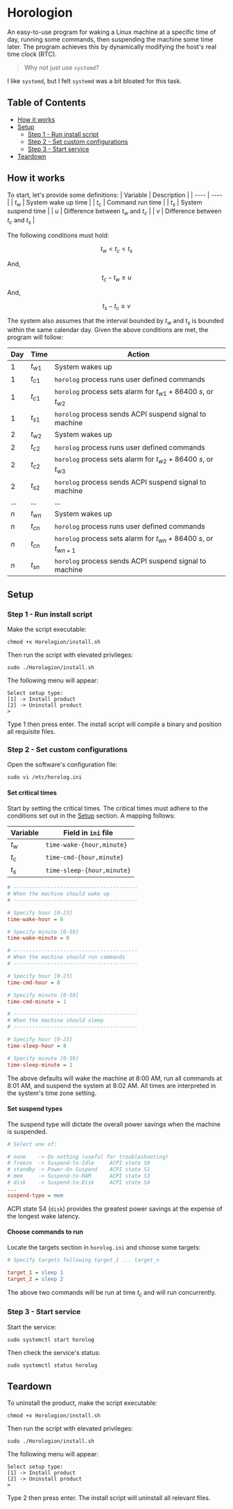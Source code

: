 # Horologion
An easy-to-use program for waking a Linux machine at a specific time of day, running some commands, then
suspending the machine some time later. The program achieves this by dynamically modifying the host's real
time clock (RTC).
> Why not just use `systemd`?

I like `systemd`, but I felt `systemd` was a bit bloated for this task.
## Table of Contents
- [How it works](#how-it-works)
- [Setup](#setup)
  - [Step 1 - Run install script](#step-1---run-install-script)
  - [Step 2 - Set custom configurations](#step-2---set-custom-configurations)
  - [Step 3 - Start service](#step-3---start-service)
- [Teardown](#teardown)
## How it works
To start, let's provide some definitions:
| Variable | Description |
| ---- | ---- |
| $t_w$ | System wake up time |
| $t_c$ | Command run time |
| $t_s$ | System suspend time |
| $u$ | Difference between $t_w$ and $t_c$ |
| $v$ | Difference between $t_c$ and $t_s$ |

The following conditions must hold:

$$
t_w < t_c < t_s
$$

And,

$$
t_c - t_w \geq u
$$

And,

$$
t_s - t_c \geq v
$$

The system also assumes that the interval bounded by $t_w$ and $t_s$ is bounded within the same calendar day.
Given the above conditions are met, the program will follow:

| Day | Time   | Action |
| --- | ------ | ------ |
| $1$ | $t_{w1}$ | System wakes up |
| $1$ | $t_{c1}$ | `horolog` process runs user defined commands |
| $1$ | $t_{c1}$ | `horolog` process sets alarm for $t_{w1} + 86400\ s$, or $t_{w2}$ |
| $1$ | $t_{s1}$ | `horolog` process sends ACPI suspend signal to machine |
| $2$ | $t_{w2}$ | System wakes up |
| $2$ | $t_{c2}$ | `horolog` process runs user defined commands |
| $2$ | $t_{c2}$ | `horolog` process sets alarm for $t_{w2} + 86400\ s$, or $t_{w3}$ |
| $2$ | $t_{s2}$ | `horolog` process sends ACPI suspend signal to machine |
| ... | ... | ... |
| $n$ | $t_{wn}$ | System wakes up |
| $n$ | $t_{cn}$ | `horolog` process runs user defined commands |
| $n$ | $t_{cn}$ | `horolog` process sets alarm for $t_{wn} + 86400\ s$, or $t_{wn + 1}$ |
| $n$ | $t_{sn}$ | `horolog` process sends ACPI suspend signal to machine |

## Setup
### Step 1 - Run install script
Make the script executable:
```
chmod +x Horologion/install.sh
```
Then run the script with elevated privileges:
```
sudo ./Horologion/install.sh
```
The following menu will appear:
```
Select setup type:
[1] -> Install product
[2] -> Uninstall product
>
```
Type 1 then press enter. The install script will compile a binary and position all requisite files.
### Step 2 - Set custom configurations
Open the software's configuration file:
```
sudo vi /etc/horolog.ini
```
#### Set critical times
Start by setting the critical times. The critical times must adhere to the conditions set out in the [Setup](#setup)
section. A mapping follows:

| Variable | Field in `ini` file |
| ---- | ---- |
| $t_w$ | `time-wake-{hour,minute}` |
| $t_c$ | `time-cmd-{hour,minute}` |
| $t_s$ | `time-sleep-{hour,minute}` |

```ini
# ----------------------------------------
# When the machine should wake up
# ----------------------------------------

# Specify hour [0-23]
time-wake-hour = 8

# Specify minute [0-59]
time-wake-minute = 0

# ----------------------------------------
# When the machine should run commands
# ----------------------------------------

# Specify hour [0-23]
time-cmd-hour = 8

# Specify minute [0-59]
time-cmd-minute = 1

# ----------------------------------------
# When the machine should sleep
# ----------------------------------------

# Specify hour [0-23]
time-sleep-hour = 8

# Specify minute [0-59]
time-sleep-minute = 2
```
The above defaults will wake the machine at 8:00 AM, run all commands at 8:01 AM, and suspend the system at
8:02 AM. All times are interpreted in the system's time zone setting.

#### Set suspend types
The suspend type will dictate the overall power savings when the machine is suspended.
```ini
# Select one of:

# none    -> Do nothing (useful for troubleshooting)
# freeze  -> Suspend-to-Idle     ACPI state S0
# standby -> Power-On Suspend    ACPI state S1
# mem     -> Suspend-to-RAM      ACPI state S3
# disk    -> Suspend-to-Disk     ACPI state S4
...
suspend-type = mem
```
ACPI state S4 (`disk`) provides the greatest power savings at the expense of the longest wake latency.

#### Choose commands to run
Locate the targets section in `horolog.ini` and choose some targets:
```ini
# Specify targets following target_1 ... target_n

target_1 = sleep 1
target_2 = sleep 2
```
The above two commands will be run at time $t_c$ and will run concurrently.

### Step 3 - Start service
Start the service:
```
sudo systemctl start horolog
```
Then check the service's status:
```
sudo systemctl status horolog
```

## Teardown
To uninstall the product, make the script executable:
```
chmod +x Horologion/install.sh
```
Then run the script with elevated privileges:
```
sudo ./Horologion/install.sh
```
The following menu will appear:
```
Select setup type:
[1] -> Install product
[2] -> Uninstall product
>
```
Type 2 then press enter. The install script will uninstall all relevant files.
